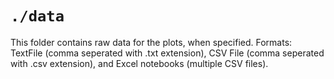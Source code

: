 # `./data`

This folder contains raw data for the plots, when specified. Formats: TextFile (comma seperated with .txt extension), CSV File (comma seperated with .csv extension), and Excel notebooks (multiple CSV files).